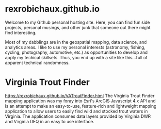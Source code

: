 # rexrobichaux.github.io
Welcome to my Github personal hosting site. Here, you can find fun side projects, personal musings, and other junk that someone out there might find interesting. 

Most of my dabblings are in the geospatial mapping, data science, and analytics areas. I like to use my personal interests (astronomy, fishing, cycling, photography, automotive, etc.) as opportunities to develop and apply my techical skillsets. Thus, you end up with a site like this...full of apparent technical randomness. 

# Virginia Trout Finder
https://rexrobichaux.github.io/VATroutFinder.html
The Virginia Trout Finder mapping application was my foray into Esri's ArcGIS Javascript 4.x API and is an attempt to make an easy-to-use, feature-rich and lightweight mapping application to allow users to easily find wild and stocked trout waters in Virginia. The application consumes data layers provided by Virginia DWR and Virginia DEQ in an easy to use interface. 
